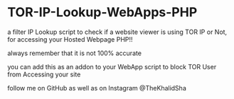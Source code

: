 # TOR-IP-Lookup-WebApps-PHP
a filter IP Lookup script to check if a website viewer is using TOR IP or Not, for accessing your Hosted Webpage PHP!!

always remember that it is not 100% accurate

you can add this as an addon to your WebApp script to block TOR User from Accessing your site




follow me on GitHub as well as on Instagram @TheKhalidSha
